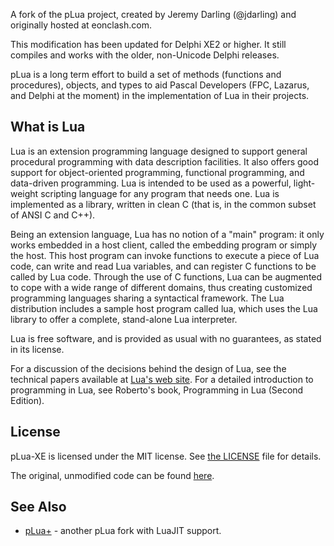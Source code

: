 A fork of the pLua project, created by Jeremy Darling (@jdarling) and originally hosted at eonclash.com.

This modification has been updated for Delphi XE2 or higher. It still compiles and works with the older, non-Unicode Delphi releases.

pLua is a long term effort to build a set of methods (functions and procedures), objects, and types to aid Pascal Developers (FPC, Lazarus, and Delphi at the moment) in the implementation of Lua in their projects.

## What is Lua #

Lua is an extension programming language designed to support general procedural programming with data description facilities. It also offers good support for object-oriented programming, functional programming, and data-driven programming. Lua is intended to be used as a powerful, light-weight scripting language for any program that needs one. Lua is implemented as a library, written in clean C (that is, in the common subset of ANSI C and C++). 

Being an extension language, Lua has no notion of a "main" program: it only works embedded in a host client, called the embedding program or simply the host. This host program can invoke functions to execute a piece of Lua code, can write and read Lua variables, and can register C functions to be called by Lua code. Through the use of C functions, Lua can be augmented to cope with a wide range of different domains, thus creating customized programming languages sharing a syntactical framework. The Lua distribution includes a sample host program called lua, which uses the Lua library to offer a complete, stand-alone Lua interpreter. 

Lua is free software, and is provided as usual with no guarantees, as stated in its license.

For a discussion of the decisions behind the design of Lua, see the technical papers available at [Lua's web site](http://www.lua.org). For a detailed introduction to programming in Lua, see Roberto's book, Programming in Lua (Second Edition).

## License #

pLua-XE is licensed under the MIT license. See [the LICENSE](https://github.com/felipedaragon/pLua-XE/blob/master/LICENSE) file for details.

The original, unmodified code can be found [here](https://github.com/MageSlayer/pLua/tree/master).

## See Also #

* [pLua+](https://github.com/MageSlayer/pLua) - another pLua fork with LuaJIT support.